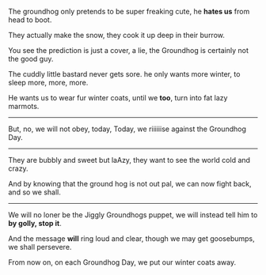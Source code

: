 The groundhog only pretends to be super freaking cute,
he __hates us__ from head to boot.

They actually make the snow,
they cook it up deep in their burrow.

You see the prediction is just a cover, a lie,
the Groundhog is certainly not the good guy.

The cuddly little bastard never gets sore.
he only wants more winter, to sleep more, more, more.

He wants us to wear fur winter coats,
until we __too__, turn into fat lazy marmots.

---

But, no, we will not obey,
today, Today, we riiiiiise against the Groundhog Day.

---

They are bubbly and sweet but laAzy,
they want to see the world cold and crazy.

And by knowing that the ground hog is not out pal,
we can now fight back, and so we shall.

---

We will no loner be the Jiggly Groundhogs puppet,
we will instead tell him to __by golly, stop it__.

And the message __will__ ring loud and clear,
though we may get goosebumps, we shall persevere.

From now on, on each Groundhog Day,
we put our winter coats away.
